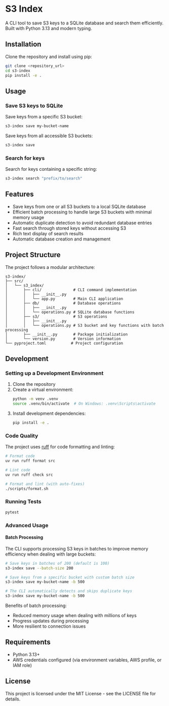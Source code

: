 # S3 Index

A CLI tool to save S3 keys to a SQLite database and search them efficiently. Built with Python 3.13 and modern typing.

## Installation

Clone the repository and install using pip:

```bash
git clone <repository_url>
cd s3-index
pip install -e .
```

## Usage

### Save S3 keys to SQLite

Save keys from a specific S3 bucket:

```bash
s3-index save my-bucket-name
```

Save keys from all accessible S3 buckets:

```bash
s3-index save
```




### Search for keys

Search for keys containing a specific string:

```bash
s3-index search "prefix/to/search"
```

## Features

- Save keys from one or all S3 buckets to a local SQLite database
- Efficient batch processing to handle large S3 buckets with minimal memory usage
- Automatic duplicate detection to avoid redundant database entries
- Fast search through stored keys without accessing S3
- Rich text display of search results
- Automatic database creation and management

## Project Structure

The project follows a modular architecture:

```
s3-index/
├── src/
│   └── s3_index/
│       ├── cli/              # CLI command implementation
│       │   ├── __init__.py
│       │   └── app.py        # Main CLI application
│       ├── db/               # Database operations
│       │   ├── __init__.py
│       │   └── operations.py # SQLite database functions
│       ├── s3/               # S3 operations
│       │   ├── __init__.py
│       │   └── operations.py # S3 bucket and key functions with batch processing
│       ├── __init__.py       # Package initialization
│       └── version.py        # Version information
└── pyproject.toml           # Project configuration
```

## Development

### Setting up a Development Environment

1. Clone the repository
2. Create a virtual environment:
   ```bash
   python -m venv .venv
   source .venv/bin/activate  # On Windows: .venv\Scripts\activate
   ```
3. Install development dependencies:
   ```bash
   pip install -e .
   ```

### Code Quality

The project uses [ruff](https://github.com/astral-sh/ruff) for code formatting and linting:

```bash
# Format code
uv run ruff format src

# Lint code
uv run ruff check src

# Format and lint (with auto-fixes)
./scripts/format.sh
```

### Running Tests

```bash
pytest
```

### Advanced Usage

#### Batch Processing

The CLI supports processing S3 keys in batches to improve memory efficiency when dealing with large buckets:

```bash
# Save keys in batches of 200 (default is 100)
s3-index save --batch-size 200

# Save keys from a specific bucket with custom batch size
s3-index save my-bucket-name -b 500

# The CLI automatically detects and skips duplicate keys
s3-index save my-bucket-name -b 500
```

Benefits of batch processing:
- Reduced memory usage when dealing with millions of keys
- Progress updates during processing
- More resilient to connection issues

## Requirements

- Python 3.13+
- AWS credentials configured (via environment variables, AWS profile, or IAM role)

## License

This project is licensed under the MIT License - see the LICENSE file for details.
